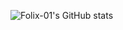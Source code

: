 ![Folix-01's GitHub stats](https://github-readme-stats.vercel.app/api?username=folix-01&show_icons=true&theme=transparent&text_color=00d49f&title_color=8f00e8&border_color=00d491&border_radius=1)

<!--
**folix-01/folix-01** is a ✨ _special_ ✨ repository because its `README.md` (this file) appears on your GitHub profile.

Here are some ideas to get you started:

- 🔭 I’m currently working on ...
- 🌱 I’m currently learning ...
- 👯 I’m looking to collaborate on ...
- 🤔 I’m looking for help with ...
- 💬 Ask me about ...
- 📫 How to reach me: ...
- 😄 Pronouns: ...
- ⚡ Fun fact: ...
-->
